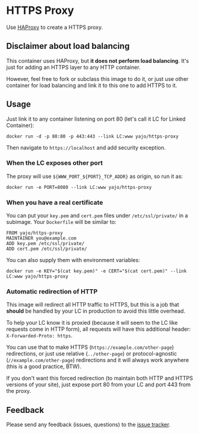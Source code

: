 # HTTPS Proxy

Use [HAProxy][] to create a HTTPS proxy.

## Disclaimer about load balancing

This container uses HAProxy, but **it does not perform load balancing**.
It's just for adding an HTTPS layer to any HTTP container.

However, feel free to fork or subclass this image to do it, or just use other
container for load balancing and link it to this one to add HTTPS to it.

## Usage

Just link it to any container listening on port 80
(let's call it LC for Linked Container):

    docker run -d -p 80:80 -p 443:443 --link LC:www yajo/https-proxy

Then navigate to `https://localhost` and add security exception.

### When the LC exposes other port

The proxy will use `${WWW_PORT_${PORT}_TCP_ADDR}` as origin, so run it as:

    docker run -e PORT=8080 --link LC:www yajo/https-proxy

### When you have a real certificate

You can put your `key.pem` and `cert.pem` files under `/etc/ssl/private/`
in a subimage. Your `Dockerfile` will be similar to:

    FROM yajo/https-proxy
    MAINTAINER you@example.com
    ADD key.pem /etc/ssl/private/
    ADD cert.pem /etc/ssl/private/

You can also supply them with environment variables:

    docker run -e KEY="$(cat key.pem)" -e CERT="$(cat cert.pem)" --link LC:www yajo/https-proxy

### Automatic redirection of HTTP

This image will redirect all HTTP traffic to HTTPS, but this is a job that
**should** be handled by your LC in production to avoid this little overhead.

To help your LC know it is proxied (because it will seem to the LC like
requests come in HTTP form), all requests will have this additional
header: `X-Forwarded-Proto: https`.

You can use that to make HTTPS (`https://example.com/other-page`)
redirections, or just use relative (`../other-page`) or protocol-agnostic
(`//example.com/other-page`) redirections and it will always work
anywhere (this is a good practice, BTW).

If you don't want this forced redirection (to maintain both HTTP and HTTPS
versions of your site), just expose port 80 from your LC and port 443
from the proxy.

## Feedback

Please send any feedback (issues, questions) to the [issue tracker][].

[HAProxy]: http://www.haproxy.org/
[issue tracker]: https://bitbucket.org/yajo/docker-https-proxy/issues
